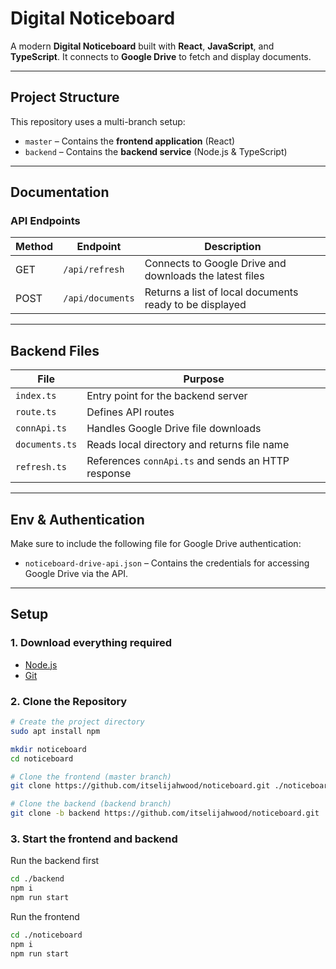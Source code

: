 # Digital Noticeboard

A modern **Digital Noticeboard** built with **React**, **JavaScript**, and **TypeScript**. It connects to **Google Drive** to fetch and display documents.

---

## Project Structure

This repository uses a multi-branch setup:

- `master` – Contains the **frontend application** (React)
- `backend` – Contains the **backend service** (Node.js & TypeScript)

---

## Documentation

### API Endpoints

| Method | Endpoint          | Description                                                |
|--------|-------------------|------------------------------------------------------------|
| GET    | `/api/refresh`    | Connects to Google Drive and downloads the latest files   |
| POST    | `/api/documents`  | Returns a list of local documents ready to be displayed   |

---

## Backend Files

| File         | Purpose                                                       |
|--------------|---------------------------------------------------------------|
| `index.ts`   | Entry point for the backend server                            |
| `route.ts`   | Defines API routes                                            |
| `connApi.ts` | Handles Google Drive file downloads                           |
| `documents.ts` | Reads local directory and returns file name             |
| `refresh.ts` | References `connApi.ts` and sends an HTTP response               |

---

## Env & Authentication

Make sure to include the following file for Google Drive authentication:

- `noticeboard-drive-api.json` – Contains the credentials for accessing Google Drive via the API.

---

## Setup

### 1. Download everything required 

- [Node.js](https://nodejs.org/)
- [Git](https://git-scm.com/)

### 2. Clone the Repository

```bash
# Create the project directory
sudo apt install npm

mkdir noticeboard
cd noticeboard

# Clone the frontend (master branch)
git clone https://github.com/itselijahwood/noticeboard.git ./noticeboard

# Clone the backend (backend branch)
git clone -b backend https://github.com/itselijahwood/noticeboard.git ./backend
```

### 3. Start the frontend and backend

Run the backend first
```bash 
cd ./backend
npm i
npm run start
```

Run the frontend
```bash
cd ./noticeboard
npm i
npm run start
```